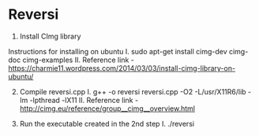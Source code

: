 # Reversi

1. Install CImg library

Instructions for installing on ubuntu
	I. sudo apt-get install cimg-dev cimg-doc cimg-examples
	II. Reference link - https://charmie11.wordpress.com/2014/03/03/install-cimg-library-on-ubuntu/

2. Compile reversi.cpp
     I. g++ -o reversi reversi.cpp -O2 -L/usr/X11R6/lib -lm -lpthread -lX11
     II. Reference link - http://cimg.eu/reference/group__cimg__overview.html

3. Run the executable created in the 2nd step
     I. ./reversi